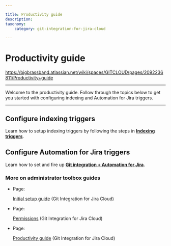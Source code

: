 ```yaml
---

title: Productivity guide
description:
taxonomy:
    category: git-integration-for-jira-cloud

---
```


# Productivity guide

<https://bigbrassband.atlassian.net/wiki/spaces/GITCLOUD/pages/2092236811/Productivity+guide>

* * *

Welcome to the productivity guide. Follow through the topics below to get you started with configuring indexing and Automation for Jira triggers.

* * *

## Configure indexing triggers

Learn how to setup indexing triggers by following the steps in [**Indexing triggers**](/wiki/spaces/GITCLOUD/pages/171475219/Indexing+Triggers).

## Configure Automation for Jira triggers

Learn how to set and fire up [**Git integration + Automation for Jira**](/wiki/spaces/GITCLOUD/pages/1698922497).

### More on administrator toolbox guides

*   Page:
    
    [Initial setup guide](/wiki/spaces/GITCLOUD/pages/2092531714/Initial+setup+guide) (Git Integration for Jira Cloud)
    
*   Page:
    
    [Permissions](/wiki/spaces/GITCLOUD/pages/405962836/Permissions) (Git Integration for Jira Cloud)
    
*   Page:
    
    [Productivity guide](/wiki/spaces/GITCLOUD/pages/2092236811/Productivity+guide) (Git Integration for Jira Cloud)